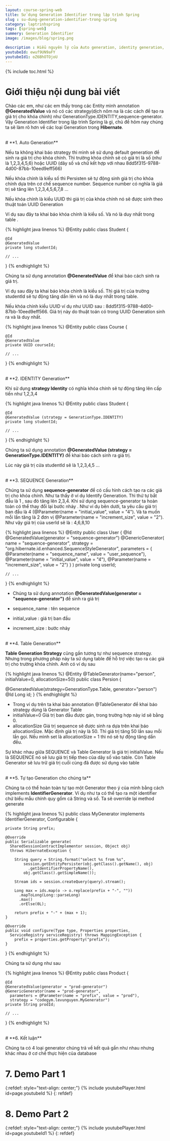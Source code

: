 ```yaml
---
layout: course-spring-web
title: Sử dụng Generation Identifier trong lập trình Spring
slug : su-dung-generation-identifier-trong-spring
category: laptrinhspring
tags: [spring-web]
summery: Generation Identifier
image: /images/blog/spring.png

description : Hiểu nguyên lý của Auto generation, identity generation, sequence generation và table generation trong lập trình Spring. Hướng dẫn cách cấu hình các generation trong dự án spring.
youtubeId: ewuf9UN9aFY
youtubeId1: oZ6BhOTOjoU
---
```


{% include toc.html %}

# **Giới thiệu nội dung bài viết**

Chào các em, như các em thấy trong các Entity mình annotation <b>@GeneratedValue</b> và nó có các strategy(dịch nôm na là các cách để tạo ra giá trị cho khóa chính) như GenerationType.IDENTITY,sequence-generator. Vậy Generation Identifier trong lập trình Spring là gì, chủ đề hôm nay chúng ta sẽ làm rõ hơn về các loại Generation trong <b>Hibernate</b>.

<br>
# **1. Auto Generation**

Nếu ta không khai báo strategy thì mình sẽ sử dụng default generation để sinh ra giá trị cho khóa chính. Thì trường khóa chính sẽ có giá trị là số (như là 1,2,3,4,5,6) hoặc UUID (dãy số và chữ kết hợp với nhau 8dd5f315-9788-4d00-87bb-10eed9eff566)

Nếu khóa chính là kiểu số thì Persisten sẽ tự động sinh giá trị cho khóa chính dựa trên cơ chế  sequence number. Sequence number có nghĩa là giá trị sẽ tăng lên 1,2,3,4,5,6,7,8 ... 

Nếu khóa chính là kiểu UUID thì giá trị của khóa chính nó sẽ được sinh theo thuật toán UUID Generation

Ví dụ sau đây ta khai báo khóa chính là kiểu số. Và nó là duy nhất trong table .

{% highlight java  linenos %}
@Entity
public class Student {

    @Id
    @GeneratedValue
    private long studentId;

    // ...
}
{% endhighlight %}

Chúng ta sử dụng annotation <b>@GeneratedValue</b> để khai báo cách sinh ra giá trị.

Ví dụ sau đây ta khai báo khóa chính là kiểu số. Thì giá trị của trường studentId sẽ tự động tăng dần lên và nó là duy nhất trong table.

Nếu khóa chính kiểu UUID ví dụ như UUID sau : 8dd5f315-9788-4d00-87bb-10eed9eff566. Giá trị này do thuật toán có trong UUID Generation sinh ra và là duy nhất.

{% highlight java  linenos %}
@Entity
public class Course {

    @Id
    @GeneratedValue
    private UUID courseId;

    // ...
}
{% endhighlight %}

<br>
# **2. IDENTITY Generation**

Khi sử dụng <b>strategy Identity</b> có nghĩa khóa chính sẽ tự động tăng lên cấp tiến như 1,2,3,4

{% highlight java  linenos %}
@Entity
public class Student {

    @Id
    @GeneratedValue (strategy = GenerationType.IDENTITY)
    private long studentId;

    // ...
}
{% endhighlight %}

Chúng ta sử dụng annotation <b>@GeneratedValue (strategy = GenerationType.IDENTITY)</b> để khai báo cách sinh ra giá trị.

Lúc này giá trị cửa studentId sẽ là 1,2,3,4,5 ...

<br>
# **3. SEQUENCE Generation**

Chúng ta sử dụng <b>sequence-generator</b> để có cấu hình cách tạo ra các giá trị cho khóa chính.
Như ta thấy ở ví dụ Identify Generation. Thì thứ tự bắt đầu là 1 , sau đó tăng lên 2,3,4.
Khi sử dụng sequence-generator ta hoàn toàn có thể thay đổi lại bước nhảy . Như ví dụ bên dưới, ta yêu cầu
giá trị ban đầu là 4 (@Parameter(name = "initial_value", value = "4"). Và ta muốn mỗi lần tăng là 2 đơn vị
@Parameter(name = "increment_size", value = "2"). Như vậy giá trị của userId sẽ là : 4,6,8,10

{% highlight java  linenos %}
@Entity
public class User {
    @Id
    @GeneratedValue(generator = "sequence-generator")
    @GenericGenerator(
      name = "sequence-generator",
      strategy = "org.hibernate.id.enhanced.SequenceStyleGenerator",
      parameters = {
        @Parameter(name = "sequence_name", value = "user_sequence"),
        @Parameter(name = "initial_value", value = "4"),
        @Parameter(name = "increment_size", value = "2")
        }
    )
    private long userId;

    // ...
}
{% endhighlight %}

- Chúng ta sử dụng annotation <b>@GeneratedValue(generator = "sequence-generator")</b> để sinh ra giá trị

- sequence_name  : tên sequence
- initial_value  : giá trị ban đầu
- increment_size : bước nhảy
<br>
# **4. Table Generation**

<b>Table Generation Strategy</b> cũng gần tương tự như sequence strategy. Nhưng trong phương pháp này ta sử dụng table để hỗ trợ việc tạo ra các giá trị cho trường khóa chính. Anh có ví dụ sau

{% highlight java  linenos %}
@Entity
@TableGenerator(name="person", initialValue=0, allocationSize=50)
public class Persion {

  @GeneratedValue(strategy=GenerationType.Table, generator="person")
  @Id
  Long id;
}
{% endhighlight %}

- Trong ví dụ trên ta khai báo annotation @TableGenerator để khai báo strategy dùng là Generator Table
- initialValue=0 Giá trị ban đầu được gán, trong trường hợp này id sẽ bằng 0.
- allocationSize Giá trị sequence sẽ được sinh ra dựa trên khai báo allocationSize. Mặc định giá trị này là 50. Thì giá trị tăng 50 lần sau mỗi lần gọi. Nếu mình set là allocationSize = 1 thì nó sẽ tự động tăng dần đều.

Sự khác nhau giữa SEQUENCE và Table Generator là giá trị initialValue. Nếu là SEQUENCE nó sẽ lưu giá trị tiếp theo của dãy số vào table. Còn Table Generator sẽ lưu trữ giá trị cuối cùng đã được sử dụng vào table


<br>
# **5. Tự tạo Generation cho chúng ta**

Chúng ta có thể hoàn toàn tự tạo một Generator theo ý của mình bằng cách implements <b>IdentifierGenerator</b>. Ví dụ như
ta có thể tạo ra một identifier chứ biểu mẫu chính quy gồm cả String và số. Ta sẽ override lại method generate

{% highlight java  linenos %}
public class MyGenerator
  implements IdentifierGenerator, Configurable {

    private String prefix;

    @Override
    public Serializable generate(
      SharedSessionContractImplementor session, Object obj)
      throws HibernateException {

        String query = String.format("select %s from %s",
            session.getEntityPersister(obj.getClass().getName(), obj)
              .getIdentifierPropertyName(),
            obj.getClass().getSimpleName());

        Stream ids = session.createQuery(query).stream();

        Long max = ids.map(o -> o.replace(prefix + "-", ""))
          .mapToLong(Long::parseLong)
          .max()
          .orElse(0L);

        return prefix + "-" + (max + 1);
    }

    @Override
    public void configure(Type type, Properties properties,
      ServiceRegistry serviceRegistry) throws MappingException {
        prefix = properties.getProperty("prefix");
    }
}
{% endhighlight %}

Chúng ta sử dụng như sau

{% highlight java  linenos %}
@Entity
public class Product {

    @Id
    @GeneratedValue(generator = "prod-generator")
    @GenericGenerator(name = "prod-generator",
      parameters = @Parameter(name = "prefix", value = "prod"),
      strategy = "codegym.levunguyen.MyGenerator")
    private String prodId;

    // ...
}
{% endhighlight %}

<br>
# **6. Kết luận**

Chúng ta có 4 loại generator chúng trả về kết quả gần như nhau nhưng khác nhau ở cơ chế thực hiện của database  

# **7. Demo Part 1**

{:refdef: style="text-align: center;"}
{% include youtubePlayer.html id=page.youtubeId %}
{: refdef}

# **8. Demo Part 2**

{:refdef: style="text-align: center;"}
{% include youtubePlayer.html id=page.youtubeId1 %}
{: refdef}
